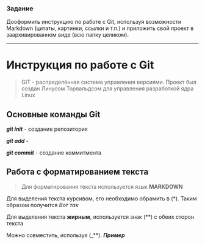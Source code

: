 ### **Задание**
 Дооформить инструкцию по работе с Git, используя возможности Markdown (цитаты, картинки, ссылки и т.п.) и приложить свой проект в заархивированном виде (всю папку целиком).
 ***


# Инструкция по работе с Git
> GIT - распределённая система управления версиями. Проект был создан Линусом Торвальдсом для управления разработкой ядра Linux

## **Основные команды Git**
_**git init**_ - создание репозитория

_**git add**_ - 

_**git commit**_ - создание коммитмента

## Работа с форматированием текста
> Для форматирования текста используется язык **MARKDOWN**

Для выделения текста курсивом, его необходимо обрамить в (*). Таким образом получится *Вот так*

Для выделения текста **жирным**, используется знак (**) с обеих сторон текста

Можно совместить, используя (_**). _**Пример**_
